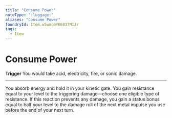 ```yaml
---
title: "Consume Power"
noteType: ":luggage:"
aliases: "Consume Power"
foundryId: Item.w5wncmYK6837MI3r
tags:
  - Item
---
```


# Consume Power

**Trigger** You would take acid, electricity, fire, or sonic damage.

* * *

You absorb energy and hold it in your kinetic gate. You gain resistance equal to your level to the triggering damage—choose one eligible type of resistance. If this reaction prevents any damage, you gain a status bonus equal to half your level to the damage roll of the next metal impulse you use before the end of your next turn.
